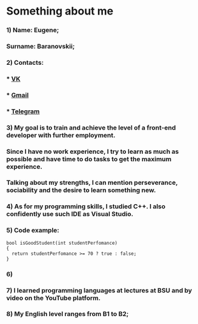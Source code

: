 # Something about me

### 1) Name: Eugene;   
###  Surname: Baranovskii;

### 2) Contacts: 
### * [VK](https://vk.com/tulpakek)
### * [Gmail](eugene.bar.d17@gmail.com)
### * [Telegram](https://t.me/Eugene_Kage)

### 3) My goal is to train and achieve the level of a front-end developer with further employment. 
###    Since I have no work experience, I try to learn as much as possible and have time to do tasks to get the maximum experience. 
###    Talking about my strengths, I can mention perseverance, sociability and the desire to learn something new.

### 4) As for my programming skills, I studied C++. I also confidently use such IDE as Visual Studio.

### 5) Code example:
```
bool isGoodStudent(int studentPerfomance)
{
  return studentPerfomance >= 70 ? true : false;
}

```

### 6)

### 7) I learned programming languages at lectures at BSU and by video on the YouTube platform.

### 8) My English level ranges from B1 to B2;

